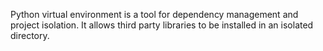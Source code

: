 Python virtual environment is a tool for dependency management and project isolation.
It allows third party libraries to be installed in an isolated directory.

